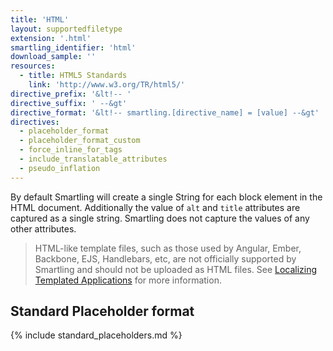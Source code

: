 ```yaml
---
title: 'HTML'
layout: supportedfiletype
extension: '.html'
smartling_identifier: 'html'
download_sample: ''
resources: 
  - title: HTML5 Standards
    link: 'http://www.w3.org/TR/html5/'
directive_prefix: '&lt!-- '
directive_suffix: ' --&gt'
directive_format: '&lt!-- smartling.[directive_name] = [value] --&gt'
directives:
  - placeholder_format
  - placeholder_format_custom
  - force_inline_for_tags
  - include_translatable_attributes
  - pseudo_inflation
---
```


By default Smartling will create a single String for each block element in the HTML document. Additionally the value of `alt` and `title` attributes are captured as a single string. Smartling does not capture the values of any other attributes.

> HTML-like template files, such as those used by Angular, Ember, Backbone, EJS, Handlebars, etc, are not officially supported by Smartling and should not be uploaded as HTML files. See [Localizing Templated Applications](/developers/files/localizing-templated-applications/) for more information.

## Standard Placeholder format

{% include standard_placeholders.md %}